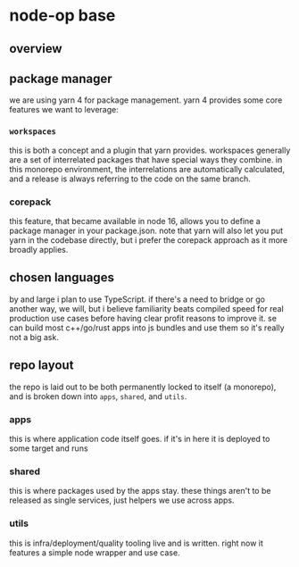 # node-op base

## overview

## package manager

we are using yarn 4 for package management. yarn 4 provides some core features we want to leverage:

### `workspaces`

this is both a concept and a plugin that yarn provides. workspaces generally are a set of interrelated packages that have special ways they combine. in this monorepo environment, the interrelations are automatically calculated, and a release is always referring to the code on the same branch.

### corepack

this feature, that became available in node 16, allows you to define a package manager in your package.json. note that yarn will also let you put yarn in the codebase directly, but i prefer the corepack approach as it more broadly applies.

## chosen languages

by and large i plan to use TypeScript. if there's a need to bridge or go another way, we will, but i believe familiarity beats compiled speed for real production use cases before having clear profit reasons to improve it. se can build most c++/go/rust apps into js bundles and use them so it's really not a big ask.

## repo layout

the repo is laid out to be both permanently locked to itself (a monorepo), and is broken down into `apps`, `shared`, and `utils`. 

### apps

this is where application code itself goes. if it's in here it is deployed to some target and runs

### shared

this is where packages used by the apps stay. these things aren't to be released as single services, just helpers we use across apps.

### utils

this is infra/deployment/quality tooling live and is written. right now it features a simple node wrapper and use case.
